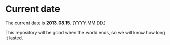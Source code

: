 # Current date

The current date is **2013.08.15.** (YYYY.MM.DD.)

This repository will be good when the world ends, so we will know how long it lasted.
